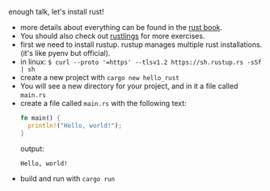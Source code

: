 enough talk, let's install rust!
* more details about everything can be found in the [rust book](https://doc.rust-lang.org/book/title-page.html).
* You should also check out [rustlings](https://github.com/rust-lang/rustlings) for more exercises.
* first we need to install rustup. rustup manages multiple rust installations. (it's like pyenv but official).
* in linux: `$ curl --proto '=https' --tlsv1.2 https://sh.rustup.rs -sSf | sh`
* create a new project with `cargo new hello_rust`
* You will see a new directory for your project, and in it a file called `main.rs`
* create a file called `main.rs` with the following text:
  ```rust
  fn main() {
    println!("Hello, world!");
  }
  ```
  output:
  ```
  Hello, world!
  ```
* build and run with `cargo run`